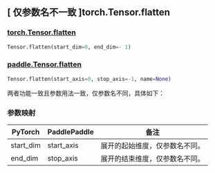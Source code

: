 ## [ 仅参数名不一致 ]torch.Tensor.flatten

### [torch.Tensor.flatten](https://pytorch.org/docs/stable/generated/torch.Tensor.flatten.html?highlight=flatten#torch.Tensor.flatten)

```python
Tensor.flatten(start_dim=0, end_dim=- 1)
```

### [paddle.Tensor.flatten](https://www.paddlepaddle.org.cn/documentation/docs/zh/develop/api/paddle/Tensor_cn.html#flatten-start-axis-0-stop-axis-1-name-none)

```python
Tensor.flatten(start_axis=0, stop_axis=-1, name=None)
```

两者功能一致且参数用法一致，仅参数名不同，具体如下：

### 参数映射

| PyTorch   | PaddlePaddle | 备注                           |
| --------- | ------------ | ------------------------------ |
| start_dim | start_axis   | 展开的起始维度，仅参数名不同。 |
| end_dim   | stop_axis    | 展开的结束维度，仅参数名不同。 |
